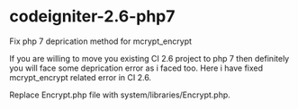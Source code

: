 # codeigniter-2.6-php7
Fix php 7 deprication method for mcrypt_encrypt


If you are willing to move you existing CI 2.6 project to php 7 then definitely you will face some deprication error as i faced too.
Here i have fixed mcrypt_encrypt related error in CI 2.6.


Replace Encrypt.php file with system/libraries/Encrypt.php.
